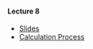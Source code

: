 #### Lecture 8
+ [Slides](https://www.dropbox.com/s/dr20hdex3cyp5dp/Lecture%208.pdf?dl=0)
+ [Calculation Process](https://www.dropbox.com/s/qjibytjy5sa6ksa/Calculation%20Process.pdf?dl=0)

